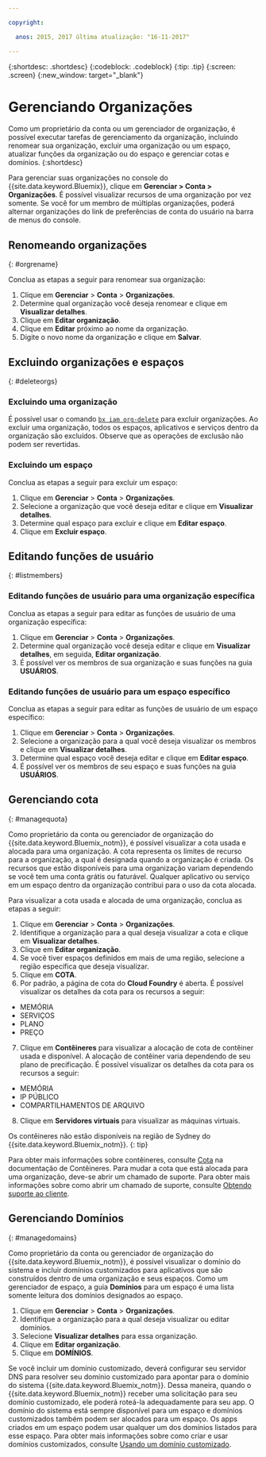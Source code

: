 ```yaml
---

copyright:

  anos: 2015, 2017 última atualização: "16-11-2017"

---
```


{:shortdesc: .shortdesc}
{:codeblock: .codeblock}
{:tip: .tip}
{:screen: .screen}
{:new_window: target="_blank"}

# Gerenciando Organizações
Como um proprietário da conta ou um gerenciador de organização, é possível executar tarefas de gerenciamento da organização, incluindo renomear sua organização, excluir uma organização ou um espaço, atualizar funções da organização ou do espaço e gerenciar cotas e domínios.
{:shortdesc}

Para gerenciar suas organizações no console do {{site.data.keyword.Bluemix}}, clique em **Gerenciar > Conta > Organizações**. É
possível visualizar recursos de uma organização por vez somente. Se você for um membro de múltiplas organizações, poderá alternar organizações do link de preferências de conta do usuário na barra de menus do console.

## Renomeando organizações
{: #orgrename}

Conclua as etapas a seguir para renomear sua organização:
1. Clique em **Gerenciar** > **Conta** >
**Organizações**.
2. Determine qual organização você deseja renomear e clique em **Visualizar detalhes**.
3. Clique em **Editar organização**.
4. Clique em **Editar** próximo ao nome da organização.
5. Digite o novo nome da organização e clique em **Salvar**.

## Excluindo organizações e espaços
{: #deleteorgs}

### Excluindo uma organização

É possível usar o comando [`bx iam org-delete`](/docs/cli/reference/bluemix_cli/bx_cli.html#bluemix_iam_org_delete) para excluir organizações. Ao excluir uma organização, todos os espaços, aplicativos e serviços
dentro da organização são excluídos. Observe que as operações de exclusão não podem ser revertidas.

### Excluindo um espaço

Conclua as etapas a seguir para excluir um espaço:

1. Clique em **Gerenciar** > **Conta** >
**Organizações**.
2. Selecione a organização que você deseja editar e clique em **Visualizar detalhes**.
3. Determine qual espaço para excluir e clique em **Editar espaço**.
4. Clique em **Excluir espaço**.

## Editando funções de usuário
{: #listmembers}

### Editando funções de usuário para uma organização específica

Conclua as etapas a seguir para editar as funções de usuário de uma organização específica:

1. Clique em **Gerenciar** > **Conta** >
**Organizações**.
2. Determine qual organização você deseja editar e clique em **Visualizar detalhes**, em seguida, **Editar organização**.
4. É possível ver os membros de sua organização e suas funções na guia **USUÁRIOS**.

### Editando funções de usuário para um espaço específico

Conclua as etapas a seguir para editar as funções de usuário de um espaço específico:

1. Clique em **Gerenciar** > **Conta** >
**Organizações**.
2. Selecione a organização para a qual você deseja visualizar os membros e clique em **Visualizar detalhes**.
3. Determine qual espaço você deseja editar e clique em **Editar espaço**.
4. É possível ver os membros de seu espaço e suas funções na guia **USUÁRIOS**.

## Gerenciando cota
{: #managequota}

Como proprietário da conta ou gerenciador de organização do {{site.data.keyword.Bluemix_notm}}, é possível visualizar a cota usada e alocada para uma organização. A cota representa os limites de recurso para a organização, a qual é designada quando a organização é criada. Os recursos que estão disponíveis para uma organização variam dependendo se você tem uma conta grátis ou faturável. Qualquer aplicativo ou serviço em um espaço dentro da organização contribui
para o uso da cota alocada.

Para visualizar a cota usada e alocada de uma organização, conclua as etapas a seguir:

1. Clique em **Gerenciar** &gt; **Conta** &gt;
**Organizações**.
2. Identifique a organização para a qual deseja visualizar a cota e clique em **Visualizar detalhes**.
3. Clique em **Editar organização**.
4. Se você tiver espaços definidos em mais de uma região, selecione a região específica que deseja visualizar.
5. Clique em **COTA**.
6. Por padrão, a página de cota do **Cloud Foundry** é aberta. É possível visualizar os detalhes da cota para os recursos a seguir:
 * MEMÓRIA
 * SERVIÇOS
 * PLANO
 * PREÇO
7. Clique em **Contêineres** para visualizar a alocação de cota de contêiner usada e disponível. A alocação de contêiner varia dependendo
de seu plano de precificação. É possível visualizar os detalhes da cota para os recursos a seguir:
 * MEMÓRIA
 * IP PÚBLICO
 * COMPARTILHAMENTOS DE ARQUIVO
8. Clique em **Servidores virtuais** para visualizar as máquinas virtuais.

Os contêineres não estão disponíveis na região de Sydney do {{site.data.keyword.Bluemix_notm}}.
{: tip}

Para obter mais informações sobre contêineres, consulte [Cota](/docs/containers/container_planning.html#container_planning_quota) na
documentação de Contêineres.
Para mudar a cota que está alocada para uma organização, deve-se abrir um chamado de suporte. Para obter mais informações sobre como abrir um chamado de suporte,
consulte [Obtendo suporte ao cliente](/docs/support/index.html#contacting-support).

## Gerenciando Domínios
{: #managedomains}

Como proprietário da conta ou gerenciador de organização do {{site.data.keyword.Bluemix_notm}}, é possível visualizar o domínio do sistema e incluir domínios customizados para aplicativos que são construídos dentro de uma organização e seus espaços. Como um gerenciador de espaço, a guia **Domínios** para um espaço é uma lista somente leitura dos domínios designados ao espaço.

1. Clique em **Gerenciar** &gt; **Conta** &gt;
**Organizações**.
2. Identifique a organização para a qual deseja visualizar ou editar domínios.
3. Selecione **Visualizar detalhes** para essa organização.
4. Clique em **Editar organização**.
5. Clique em **DOMÍNIOS**.

Se você incluir um domínio customizado, deverá
configurar seu servidor DNS para resolver seu domínio customizado para apontar para o
domínio do sistema {{site.data.keyword.Bluemix_notm}}. Dessa maneira, quando o {{site.data.keyword.Bluemix_notm}} receber uma solicitação para seu domínio customizado, ele poderá roteá-la adequadamente para seu app. O domínio do sistema está sempre disponível para um espaço e domínios customizados também podem ser alocados para um espaço. Os apps criados em um espaço podem usar qualquer um dos domínios listados para esse espaço. Para obter mais informações sobre como criar e usar domínios customizados, consulte [Usando um domínio customizado](/docs/manageapps/updapps.html#domain).
